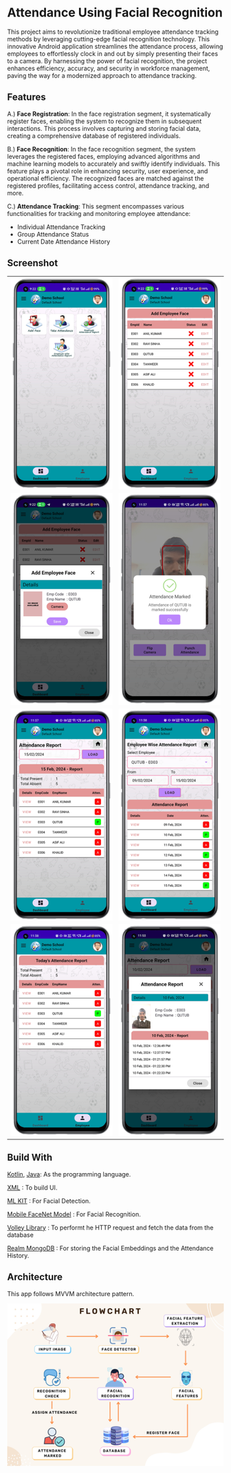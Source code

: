 # Attendance Using Facial Recognition

This project aims to revolutionize traditional employee attendance tracking methods by leveraging cutting-edge facial recognition technology. 
This innovative Android application streamlines the attendance process, allowing employees to effortlessly clock in and out by simply presenting their faces to a camera. 
By harnessing the power of facial recognition, the project enhances efficiency, accuracy, and security in workforce management, paving the way for a modernized approach to attendance tracking.


## Features
A.) **Face Registration**: In the face registration segment, it systematically register faces, enabling the system to recognize them in subsequent interactions. 
This process involves capturing and storing facial data, creating a comprehensive database of registered individuals.  
  
B.) **Face Recognition**: In the face recognition segment, the system leverages the registered faces, employing advanced algorithms and machine learning models 
to accurately and swiftly identify individuals. This feature plays a pivotal role in enhancing security, user experience, and operational efficiency. 
The recognized faces are matched against the registered profiles, facilitating access control, attendance tracking, and more.  
  
C.) **Attendance Tracking**: This segment encompasses various functionalities for tracking and monitoring employee attendance:  
- Individual Attendance Tracking  
- Group Attendance Status  
- Current Date Attendance History  

## Screenshot

|                                                                                                                          |                                                                                                                           |
|--------------------------------------------------------------------------------------------------------------------------|---------------------------------------------------------------------------------------------------------------------------|
| ![dashboard_ss](https://github.com/charlie-137/Attendance_Using_Facial_Recognition/blob/master/assets/dashboard.png)         | ![add_employee_face_ss](https://github.com/charlie-137/Attendance_Using_Facial_Recognition/blob/master/assets/add_employee_face.png) |
| ![add_face_dialog_ss](https://github.com/charlie-137/Attendance_Using_Facial_Recognition/blob/master/assets/add_face_dialog.png) | ![attendance_marked_ss](https://github.com/charlie-137/Attendance_Using_Facial_Recognition/blob/master/assets/attendance_marked.png)       |
| ![selected_date_attendance_report_ss](https://github.com/charlie-137/Attendance_Using_Facial_Recognition/blob/master/assets/selected_date_attendance_report.png)         | ![employee_wise_attendance_report_ss](https://github.com/charlie-137/Attendance_Using_Facial_Recognition/blob/master/assets/employee_wise_attendance_report.png) |
| ![current_date_attendance_report_ss](https://github.com/charlie-137/Attendance_Using_Facial_Recognition/blob/master/assets/current_date_attendance_report.png) | ![attendance_timestamps_ss](https://github.com/charlie-137/Attendance_Using_Facial_Recognition/blob/master/assets/attendance_timestamps.png)       |


## Build With

[Kotlin](https://kotlinlang.org/), [Java](https://developer.android.com/codelabs/build-your-first-android-app#0):
As the programming language.

[XML](https://developer.android.com/reference/android/util/Xml) :
To build UI.

[ML KIT](https://developers.google.com/ml-kit/vision/face-detection/android) :
For Facial Detection.

[Mobile FaceNet Model](https://medium.com/gravel-engineering/recognizing-face-in-android-using-deep-neural-network-tensorflow-lite-be980efea656) :
For Facial Recognition.

[Volley Library](https://google.github.io/volley/) :
To performt he HTTP request and fetch the data from the database

[Realm MongoDB](https://www.mongodb.com/docs/atlas/device-sdks/sdk/java/install/) :
For storing the Facial Embeddings and the Attendance History.


## Architecture

This app follows MVVM architecture
pattern.
  
![flow_architecture](https://github.com/charlie-137/Attendance_Using_Facial_Recognition/blob/master/assets/architecure_diagram.jpg)
